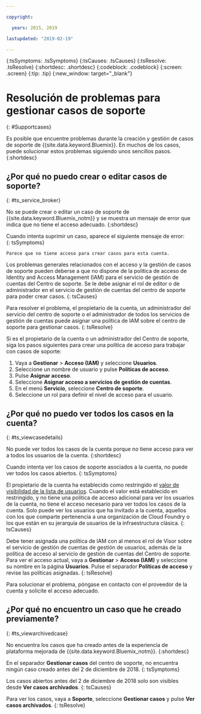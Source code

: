 ```yaml
---

copyright:

  years: 2015, 2019

lastupdated: "2019-02-19"

---
```



{:tsSymptoms: .tsSymptoms}
{:tsCauses: .tsCauses}
{:tsResolve: .tsResolve}
{:shortdesc: .shortdesc}
{:codeblock: .codeblock}
{:screen: .screen}
{:tip: .tip}
{:new_window: target="_blank"}


# Resolución de problemas para gestionar casos de soporte
{: #Supportcases}

Es posible que encuentre problemas durante la creación y gestión de casos de soporte de {{site.data.keyword.Bluemix}}. En muchos de los casos, puede solucionar estos problemas siguiendo unos sencillos pasos.
{:shortdesc}

## ¿Por qué no puedo crear o editar casos de soporte? 
{: #ts_service_broker}

No se puede crear o editar un caso de soporte de {{site.data.keyword.Bluemix_notm}} y se muestra un mensaje de error que indica que no tiene el acceso adecuado. 
{:shortdesc}

Cuando intenta suprimir un caso, aparece el siguiente mensaje de error:   
{: tsSymptoms}

`Parece que no tiene acceso para crear casos para esta cuenta.`

Los problemas generales relacionados con el acceso y la gestión de casos de soporte pueden deberse a que no dispone de la política de acceso de Identity and Access Management (IAM) para el servicio de gestión de cuentas del Centro de soporte. Se le debe asignar el rol de editor o de administrador en el servicio de gestión de cuentas del centro de soporte para poder crear casos. 
{: tsCauses}

Para resolver el problema, el propietario de la cuenta, un administrador del servicio del centro de soporte o el administrador de todos los servicios de gestión de cuentas puede asignar una política de IAM sobre el centro de soporte para gestionar casos. 
{: tsResolve}

Si es el propietario de la cuenta o un administrador del Centro de soporte, siga los pasos siguientes para crear una política de acceso para trabajar con casos de soporte:

1. Vaya a **Gestionar** &gt; **Acceso (IAM)** y seleccione **Usuarios**.
2. Seleccione un nombre de usuario y pulse **Políticas de acceso**. 
3. Pulse **Asignar acceso**. 
4. Seleccione **Asignar acceso a servicios de gestión de cuentas**. 
5. En el menú **Servicio**, seleccione **Centro de soporte**. 
6. Seleccione un rol para definir el nivel de acceso para el usuario. 


## ¿Por qué no puedo ver todos los casos en la cuenta?
{: #ts_viewcasedetails}

No puede ver todos los casos de la cuenta porque no tiene acceso para ver a todos los usuarios de la cuenta. 
{:shortdesc}

Cuando intenta ver los casos de soporte asociados a la cuenta, no puede ver todos los casos abiertos. 
{: tsSymptoms}

El propietario de la cuenta ha establecido como restringido el [valor de visibilidad de la lista de usuarios](/docs/iam?topic=iam-userlistview#userlistview). Cuando el valor está establecido en restringido, y no tiene una política de acceso adicional para ver los usuarios de la cuenta, no tiene el acceso necesario para ver todos los casos de la cuenta. Solo puede ver los usuarios que ha invitado a la cuenta, aquellos con los que comparte pertenencia a una organización de Cloud Foundry o los que están en su jerarquía de usuarios de la infraestructura clásica. 
{: tsCauses}

Debe tener asignada una política de IAM con al menos el rol de Visor sobre el servicio de gestión de cuentas de gestión de usuarios, además de la política de acceso al servicio de gestión de cuentas del Centro de soporte. Para ver el acceso actual, vaya a **Gestionar** &gt; **Acceso (IAM)** y seleccione su nombre en la página **Usuarios**. Pulse el separador **Políticas de acceso** y revise las políticas asignadas. 
{: tsResolve}

Para solucionar el problema, póngase en contacto con el proveedor de la cuenta y solicite el acceso adecuado. 

## ¿Por qué no encuentro un caso que he creado previamente? 
{: #ts_viewarchivedcase}

No encuentra los casos que ha creado antes de la experiencia de plataforma mejorada de {{site.data.keyword.Bluemix_notm}}. 
{:shortdesc}

En el separador **Gestionar casos** del centro de soporte, no encuentra ningún caso creado antes del 2 de diciembre de 2018. 
{: tsSymptoms}

Los casos abiertos antes del 2 de diciembre de 2018 solo son visibles desde **Ver casos archivados**. 
{: tsCauses}

Para ver los casos, vaya a **Soporte**, seleccione **Gestionar casos** y pulse **Ver casos archivados**.
{: tsResolve} 






